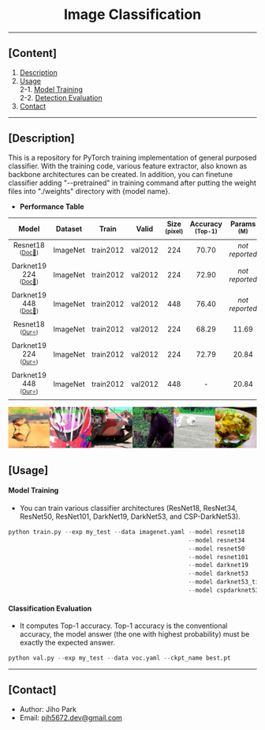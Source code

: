 # <div align="center">Image Classification</div>

---

## [Content]
1. [Description](#description)   
2. [Usage](#usage)  
2-1. [Model Training](#model-training)  
2-2. [Detection Evaluation](#detection-evaluation)  
3. [Contact](#contact)   

---

## [Description]

This is a repository for PyTorch training implementation of general purposed classifier. With the training code, various feature extractor, also known as backbone architectures can be created.  In addition, you can finetune classifier adding "--pretrained" in training command after putting the weight files into "./weights" directory with {model name}. 


 - **Performance Table**

| Model | Dataset | Train | Valid | Size<br><sup>(pixel) | Accuracy<br><sup>(Top-1) | Params<br><sup>(M) | FLOPs<br><sup>(B) |
| :---: | :---: | :---: | :---: | :---: | :---: | :---: | :---: |
| Resnet18<br><sup>(<u>Doc:page_with_curl:</u>)</br> | ImageNet | train2012 | val2012 | 224 | 70.70 | *not reported* | 4.69 |
| Darknet19 224<br><sup>(<u>Doc:page_with_curl:</u>)</br> | ImageNet | train2012 | val2012 | 224 | 72.90 | *not reported* | 7.29 |
| Darknet19 448<br><sup>(<u>Doc:page_with_curl:</u>)</br> | ImageNet | train2012 | val2012 | 448 | 76.40 | *not reported* | 22.33 |
| Resnet18<br><sup>(<u>Our:star:</u>)</br> | ImageNet | train2012 | val2012 | 224 | 68.29 | 11.69 | 3.65 |
| Darknet19 224<br><sup>(<u>Our:star:</u>)</br> | ImageNet | train2012 | val2012 | 224 | 72.79 | 20.84 | 5.62 |
| Darknet19 448<br><sup>(<u>Our:star:</u>)</br> | ImageNet | train2012 | val2012 | 448 | - | 20.84 | 22.47 |


![result](./asset/data.jpg)



## [Usage]


#### Model Training 

 - You can train various classifier architectures (ResNet18, ResNet34, ResNet50, ResNet101, DarkNet19, DarkNet53, and CSP-DarkNet53).

```python
python train.py --exp my_test --data imagenet.yaml --model resnet18
                                                   --model resnet34
                                                   --model resnet50
                                                   --model resnet101
                                                   --model darknet19
                                                   --model darknet53
                                                   --model darknet53_tiny
                                                   --model cspdarknet53 --width_multiple 1.0 --depth_multiple 1.0
```


#### Classification Evaluation

 - It computes Top-1 accuracy. Top-1 accuracy is the conventional accuracy, the model answer (the one with highest probability) must be exactly the expected answer. 

```python
python val.py --exp my_test --data voc.yaml --ckpt_name best.pt
```


---
## [Contact]
- Author: Jiho Park  
- Email: pjh5672.dev@gmail.com  